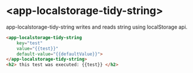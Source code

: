 # \<app-localstorage-tidy-string\>


app-localstorage-tidy-string writes and reads string using localStorage api.
```html
<app-localstorage-tidy-string
    key="test"
    value="{{test}}"
    default-value="{{defaultValue}}">
</app-localstorage-tidy-string>
<h2> this test was executed: {{test}} </h2>

```
